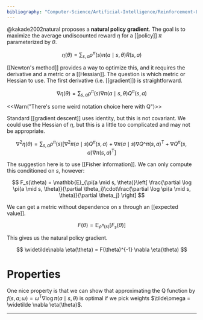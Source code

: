```yaml
---
bibliography: "Computer-Science/Artificial-Intelligence/Reinforcement-Learning/papers.bib"
---
```


@kakade2002natural proposes a **natural policy gradient**. The goal is to maximize the average undiscounted reward $\eta$ for a [[policy]] $\pi$ parameterized by $\theta$.

$$
\eta(\theta) = \sum_{s, a} \rho^\pi(s) \pi(a \mid s, \theta) R(s, a)
$$

[[Newton's method]] provides a way to optimize this, and it requires the derivative and a metric or a [[Hessian]]. The question is which metric or Hessian to use. The first derivative (i.e. [[gradient]]) is straightforward.

$$
\nabla \eta(\theta) = \sum_{s, a} \rho^\pi(s) \nabla \pi(a \mid s, \theta) Q^\pi(s, a)
$$

<<Warn("There's some weird notation choice here with Q")>>

Standard [[gradient descent]] uses identity, but this is not covariant. We could use the Hessian of $\eta$, but this is a little too complicated and may not be appropriate.

$$
\nabla^2 \eta(\theta) = \sum_{s,a} \rho^\pi(s)\left[ \nabla^2 \pi(a \mid s) Q^\pi(s, a) + \nabla \pi(a \mid s) \nabla Q\^\pi(s,a)^\mathsf{T} + \nabla Q^\pi(s,a)\nabla \pi(s,a)^\mathsf{T} \right]
$$

The suggestion here is to use [[Fisher information]]. We can only compute this conditioned on $s$, however: 

$$
F_s(\theta) = \mathbb{E}_{\pi(a \mid s, \theta)}\left[ \frac{\partial \log \pi(a \mid s, \theta)}{\partial \theta_i}\cdot\frac{\partial \log \pi(a \mid s, \theta)}{\partial \theta_j} \right]
$$

We can get a metric without dependence on $s$ through an [[expected value]].

$$
F(\theta) = \mathbb{E}_{\rho^\pi(s)}\left[ F_s(\theta) \right]
$$

This gives us the natural policy gradient.

$$
\widetilde\nabla \eta(\theta) = F(\theta)^{-1} \nabla \eta(\theta)
$$

# Properties

One nice property is that we can show that approximating the Q function by $f(s, a; \omega) = \omega^\mathsf{T}\nabla\log \pi(a\mid s, \theta)$  is optimal if we pick weights $\tilde\omega = \widetilde \nabla \eta(\theta)$.

---